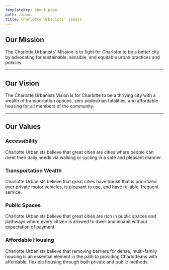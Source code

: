 ```yaml
---
templateKey: about-page
path: /about
title: Charlotte Urbanists' Tenets
---
```

## Our Mission

The Charlotte Urbanists' Mission is to fight for Charlotte to be a better city by advocating for sustainable, sensible, and equitable urban practices and policies.
*****
## Our Vision

The Charlotte Urbanists Vision is for Charlotte to be a thriving city with a wealth of transportation options, zero pedestrian fatalities, and affordable housing for all members of the community.
*****
## Our Values

### Accessibility
Charlotte Urbanists believe that great cities are cities where people can meet their daily needs via walking or cycling in a safe and pleasant manner.
### Transportation Wealth
Charlotte Urbanists believe that great cities have transit that is prioritized over private motor vehicles, is pleasant to use, and have reliable, frequent service.
### Public Spaces
Charlotte Urbanists believe that great cities are rich in public spaces and pathways where every citizen is allowed to dwell and inhabit without expectation of payment.
### Affordable Housing
Charlotte Urbanists believe that removing barriers for dense, multi-family housing is an essential element in the path to providing Charlotteans with affordable, flexible housing through both private and public methods.
